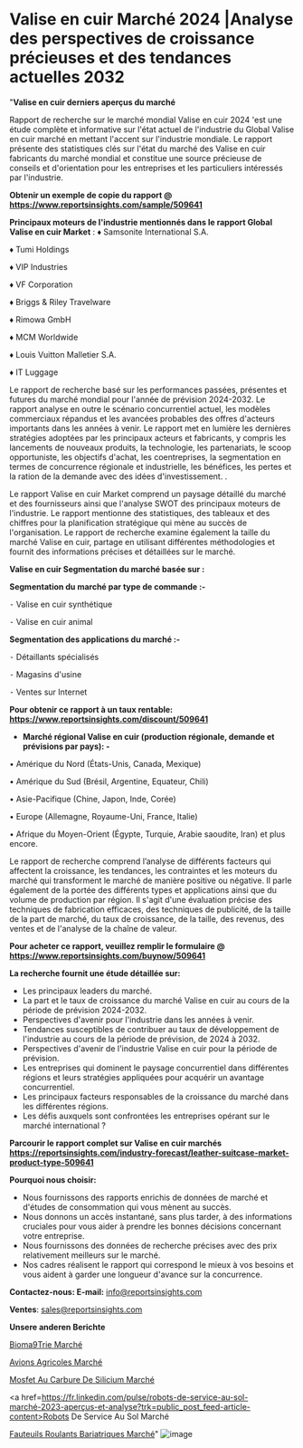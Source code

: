 # Valise en cuir Marché 2024 |Analyse des perspectives de croissance précieuses et des tendances actuelles 2032

"<strong>Valise en cuir derniers aperçus du marché</strong>

Rapport de recherche sur le marché mondial Valise en cuir 2024 'est une étude complète et informative sur l'état actuel de l'industrie du Global Valise en cuir marché en mettant l'accent sur l'industrie mondiale. Le rapport présente des statistiques clés sur l'état du marché des Valise en cuir fabricants du marché mondial et constitue une source précieuse de conseils et d'orientation pour les entreprises et les particuliers intéressés par l'industrie.

<strong>Obtenir un exemple de copie du rapport @ <a href=https://www.reportsinsights.com/sample/509641>https://www.reportsinsights.com/sample/509641</a></strong>

<strong>Principaux moteurs de l'industrie mentionnés dans le rapport Global Valise en cuir Market</strong> :
♦ Samsonite International S.A.

♦ Tumi Holdings

♦ VIP Industries

♦ VF Corporation

♦ Briggs & Riley Travelware

♦ Rimowa GmbH

♦ MCM Worldwide

♦ Louis Vuitton Malletier S.A.

♦ IT Luggage

Le rapport de recherche basé sur les performances passées, présentes et futures du marché mondial pour l'année de prévision 2024-2032. Le rapport analyse en outre le scénario concurrentiel actuel, les modèles commerciaux répandus et les avancées probables des offres d'acteurs importants dans les années à venir. Le rapport met en lumière les dernières stratégies adoptées par les principaux acteurs et fabricants, y compris les lancements de nouveaux produits, la technologie, les partenariats, le scoop opportuniste, les objectifs d'achat, les coentreprises, la segmentation en termes de concurrence régionale et industrielle, les bénéfices, les pertes et la ration de la demande avec des idées d'investissement. .

Le rapport Valise en cuir Market comprend un paysage détaillé du marché et des fournisseurs ainsi que l'analyse SWOT des principaux moteurs de l'industrie. Le rapport mentionne des statistiques, des tableaux et des chiffres pour la planification stratégique qui mène au succès de l'organisation. Le rapport de recherche examine également la taille du marché Valise en cuir, partage en utilisant différentes méthodologies et fournit des informations précises et détaillées sur le marché.

<strong>Valise en cuir Segmentation du marché basée sur :</strong>

<strong>Segmentation du marché par type de commande :-</strong>

⁃ Valise en cuir synthétique

⁃ Valise en cuir animal

<strong>Segmentation des applications du marché :-</strong>

⁃ Détaillants spécialisés

⁃ Magasins d'usine

⁃ Ventes sur Internet

<strong>Pour obtenir ce rapport à un taux rentable: <a href=https://www.reportsinsights.com/discount/509641>https://www.reportsinsights.com/discount/509641</a></strong>
<ul>
  <li><strong>Marché régional Valise en cuir (production régionale, demande et prévisions par pays): -</strong></li>
</ul>
• Amérique du Nord (États-Unis, Canada, Mexique)

• Amérique du Sud (Brésil, Argentine, Equateur, Chili)

• Asie-Pacifique (Chine, Japon, Inde, Corée)

• Europe (Allemagne, Royaume-Uni, France, Italie)

• Afrique du Moyen-Orient (Égypte, Turquie, Arabie saoudite, Iran) et plus encore.

Le rapport de recherche comprend l’analyse de différents facteurs qui affectent la croissance, les tendances, les contraintes et les moteurs du marché qui transforment le marché de manière positive ou négative. Il parle également de la portée des différents types et applications ainsi que du volume de production par région. Il s'agit d'une évaluation précise des techniques de fabrication efficaces, des techniques de publicité, de la taille de la part de marché, du taux de croissance, de la taille, des revenus, des ventes et de l'analyse de la chaîne de valeur.

<strong>Pour acheter ce rapport, veuillez remplir le formulaire @   <a href=https://www.reportsinsights.com/buynow/509641>https://www.reportsinsights.com/buynow/509641</a></strong>

<strong>La recherche fournit une étude détaillée sur:</strong>
<ul>
  <li>Les principaux leaders du marché.</li>
  <li>La part et le taux de croissance du marché Valise en cuir au cours de la période de prévision 2024-2032.</li>
  <li>Perspectives d'avenir pour l'industrie dans les années à venir.</li>
  <li>Tendances susceptibles de contribuer au taux de développement de l'industrie au cours de la période de prévision, de 2024 à 2032.</li>
  <li>Perspectives d'avenir de l'industrie Valise en cuir pour la période de prévision.</li>
  <li>Les entreprises qui dominent le paysage concurrentiel dans différentes régions et leurs stratégies appliquées pour acquérir un avantage concurrentiel.</li>
  <li>Les principaux facteurs responsables de la croissance du marché dans les différentes régions.</li>
  <li>Les défis auxquels sont confrontées les entreprises opérant sur le marché international ?</li>
</ul>

<strong>Parcourir le rapport complet sur Valise en cuir marchés <a href=https://reportsinsights.com/industry-forecast/leather-suitcase-market-product-type-509641>https://reportsinsights.com/industry-forecast/leather-suitcase-market-product-type-509641</a></strong>

<strong>Pourquoi nous choisir:</strong>
<ul>
  <li>Nous fournissons des rapports enrichis de données de marché et d'études de consommation qui vous mènent au succès.</li>
  <li>Nous donnons un accès instantané, sans plus tarder, à des informations cruciales pour vous aider à prendre les bonnes décisions concernant votre entreprise.</li>
  <li>Nous fournissons des données de recherche précises avec des prix relativement meilleurs sur le marché.</li>
  <li>Nos cadres réalisent le rapport qui correspond le mieux à vos besoins et vous aident à garder une longueur d'avance sur la concurrence.</li>
</ul>
<strong>Contactez-nous:
</strong><strong>E-mail:</strong> <a href=mailto:info@reportsinsights.com>info@reportsinsights.com</a>

<strong>Ventes</strong>: <a href=mailto:sales@reportsinsights.com>sales@reportsinsights.com</a>

<strong>Unsere anderen Berichte</strong>

<a href=https://www.linkedin.com/pulse/biom%C3%A9trie-march%C3%A9-cadre-statistiques-authentiques-apczf/>Bioma9Trie Marché</a>

<a href=https://www.linkedin.com/pulse/avions-agricoles-march%C3%A9-2024-part-croissance-so9qc/>Avions Agricoles Marché</a>

<a href=https://www.linkedin.com/pulse/mosfet-au-carbure-de-silicium-marché-2024-possibilités-kwgqc/>Mosfet Au Carbure De Silicium Marché</a>

<a href=https://fr.linkedin.com/pulse/robots-de-service-au-sol-marché-2023-aperçus-et-analyse?trk=public_post_feed-article-content>Robots De Service Au Sol Marché</a>

<a href=https://www.linkedin.com/pulse/fauteuils-roulants-bariatriques-march%C3%A9-axwuf/>Fauteuils Roulants Bariatriques Marché</a>"
![image](https://github.com/daminid12/RItrends/assets/158430485/d97c21bd-d7da-4ec4-90fa-7bb84842be13)
